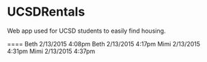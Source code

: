 UCSDRentals
====

Web app used for UCSD students to easily find housing.

====
Beth 2/13/2015 4:08pm
Beth 2/13/2015 4:17pm
Mimi 2/13/2015 4:31pm
Mimi 2/13/2015 4:37pm